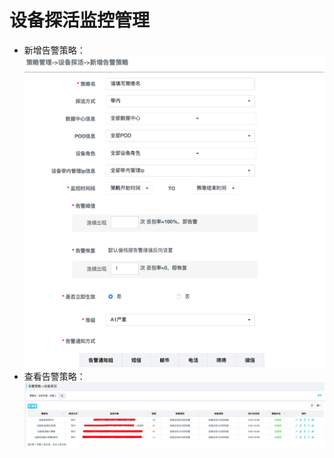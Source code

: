 ﻿# 设备探活监控管理
- 新增告警策略：
![界面](../../../../image/AIDC/Server-and-Network-Monitor-Service/Network-Monitoring-Port-CRC-Monitoring-11.png)
- 查看告警策略：
![界面](../../../../image/AIDC/Server-and-Network-Monitor-Service/Network-Monitoring-Port-CRC-Monitoring-12.png)
